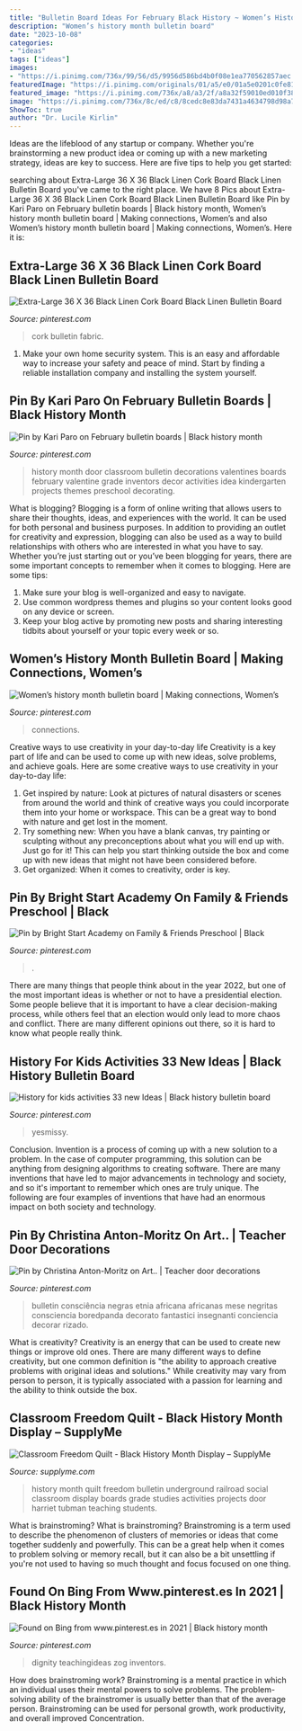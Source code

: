 ```yaml
---
title: "Bulletin Board Ideas For February Black History ~ Women’s History Month Bulletin Board"
description: "Women’s history month bulletin board"
date: "2023-10-08"
categories:
- "ideas"
tags: ["ideas"]
images:
- "https://i.pinimg.com/736x/99/56/d5/9956d586bd4b0f08e1ea770562857aec.jpg"
featuredImage: "https://i.pinimg.com/originals/01/a5/e0/01a5e0201c0fe81c2c8fa9e59b7b566e.jpg"
featured_image: "https://i.pinimg.com/736x/a8/a3/2f/a8a32f59010ed010f3845c5d70d5c602.jpg"
image: "https://i.pinimg.com/736x/8c/ed/c8/8cedc8e83da7431a4634798d98a76861.jpg"
ShowToc: true
author: "Dr. Lucile Kirlin"
---
```



Ideas are the lifeblood of any startup or company. Whether you're brainstorming a new product idea or coming up with a new marketing strategy, ideas are key to success. Here are five tips to help you get started: 

	

		
searching about Extra-Large 36 X 36 Black Linen Cork Board Black Linen Bulletin Board you've came to the right place. We have 8 Pics about Extra-Large 36 X 36 Black Linen Cork Board Black Linen Bulletin Board like Pin by Kari Paro on February bulletin boards | Black history month, Women’s history month bulletin board | Making connections, Women’s and also Women’s history month bulletin board | Making connections, Women’s. Here it is:
		
    
## Extra-Large 36 X 36 Black Linen Cork Board Black Linen Bulletin Board

<img loading=lazy src="https://i.pinimg.com/736x/99/56/d5/9956d586bd4b0f08e1ea770562857aec.jpg" onerror="this.onerror=null;this.src='https://tse4.mm.bing.net/th?id=OIP.9VJb-00dVuu5pvTQwTM_pwHaJ4&amp;pid=15.1';" alt="Extra-Large 36 X 36 Black Linen Cork Board Black Linen Bulletin Board">

_Source: pinterest.com_

>cork bulletin fabric. 

	

1. Make your own home security system. This is an easy and affordable way to increase your safety and peace of mind. Start by finding a reliable installation company and installing the system yourself.

    
## Pin By Kari Paro On February Bulletin Boards | Black History Month

<img loading=lazy src="https://i.pinimg.com/736x/86/90/dd/8690dd37eec8dd0b324c63eb161bffa0.jpg" onerror="this.onerror=null;this.src='https://tse2.mm.bing.net/th?id=OIP.J-lNwHlnZG1nJX4Fr_HPEQHaJ4&amp;pid=15.1';" alt="Pin by Kari Paro on February bulletin boards | Black history month">

_Source: pinterest.com_

>history month door classroom bulletin decorations valentines boards february valentine grade inventors decor activities idea kindergarten projects themes preschool decorating. 

	

What is blogging?
Blogging is a form of online writing that allows users to share their thoughts, ideas, and experiences with the world. It can be used for both personal and business purposes. In addition to providing an outlet for creativity and expression, blogging can also be used as a way to build relationships with others who are interested in what you have to say.
Whether you’re just starting out or you’ve been blogging for years, there are some important concepts to remember when it comes to blogging. Here are some tips:

1. Make sure your blog is well-organized and easy to navigate.
2. Use common wordpress themes and plugins so your content looks good on any device or screen.
3. Keep your blog active by promoting new posts and sharing interesting tidbits about yourself or your topic every week or so.

    
## Women’s History Month Bulletin Board | Making Connections, Women’s

<img loading=lazy src="https://i.pinimg.com/originals/7a/3d/60/7a3d606be89bcaf28d19dee3129fc823.jpg" onerror="this.onerror=null;this.src='https://tse2.mm.bing.net/th?id=OIP.OOWso5ha1j1D_qXYdmPhSgHaJ4&amp;pid=15.1';" alt="Women’s history month bulletin board | Making connections, Women’s">

_Source: pinterest.com_

>connections. 

	

Creative ways to use creativity in your day-to-day life
Creativity is a key part of life and can be used to come up with new ideas, solve problems, and achieve goals. Here are some creative ways to use creativity in your day-to-day life:
1. Get inspired by nature: Look at pictures of natural disasters or scenes from around the world and think of creative ways you could incorporate them into your home or workspace. This can be a great way to bond with nature and get lost in the moment.
2. Try something new: When you have a blank canvas, try painting or sculpting without any preconceptions about what you will end up with. Just go for it! This can help you start thinking outside the box and come up with new ideas that might not have been considered before.
3. Get organized: When it comes to creativity, order is key.

    
## Pin By Bright Start Academy On Family &amp; Friends Preschool | Black

<img loading=lazy src="https://i.pinimg.com/originals/01/a5/e0/01a5e0201c0fe81c2c8fa9e59b7b566e.jpg" onerror="this.onerror=null;this.src='https://tse2.mm.bing.net/th?id=OIP.d4YQ04Ej5WwIgaMnm9ib4AHaJ4&amp;pid=15.1';" alt="Pin by Bright Start Academy on Family &amp; Friends Preschool | Black">

_Source: pinterest.com_

>. 

	

There are many things that people think about in the year 2022, but one of the most important ideas is whether or not to have a presidential election. Some people believe that it is important to have a clear decision-making process, while others feel that an election would only lead to more chaos and conflict. There are many different opinions out there, so it is hard to know what people really think.

    
## History For Kids Activities 33 New Ideas | Black History Bulletin Board

<img loading=lazy src="https://i.pinimg.com/736x/8c/db/f5/8cdbf50ebad80f39b1503a123f6a8f00.jpg" onerror="this.onerror=null;this.src='https://tse3.mm.bing.net/th?id=OIP.oVa4wPzSv6UUYlGtU6tiewAAAA&amp;pid=15.1';" alt="History for kids activities 33 new Ideas | Black history bulletin board">

_Source: pinterest.com_

>yesmissy. 

	

Conclusion.
Invention is a process of coming up with a new solution to a problem. In the case of computer programming, this solution can be anything from designing algorithms to creating software. There are many inventions that have led to major advancements in technology and society, and so it's important to remember which ones are truly unique. The following are four examples of inventions that have had an enormous impact on both society and technology.

    
## Pin By Christina Anton-Moritz On Art.. | Teacher Door Decorations

<img loading=lazy src="https://i.pinimg.com/736x/8c/ed/c8/8cedc8e83da7431a4634798d98a76861.jpg" onerror="this.onerror=null;this.src='https://tse1.mm.bing.net/th?id=OIP.vX8FCGoa_Wm1E_s_IZ9mqAHaJ4&amp;pid=15.1';" alt="Pin by Christina Anton-Moritz on Art.. | Teacher door decorations">

_Source: pinterest.com_

>bulletin consciência negras etnia africana africanas mese negritas consciencia boredpanda decorato fantastici insegnanti conciencia decorar rizado. 

	

What is creativity?
Creativity is an energy that can be used to create new things or improve old ones. There are many different ways to define creativity, but one common definition is "the ability to approach creative problems with original ideas and solutions." While creativity may vary from person to person, it is typically associated with a passion for learning and the ability to think outside the box.

    
## Classroom Freedom Quilt - Black History Month Display – SupplyMe

<img loading=lazy src="https://supplyme-images.s3.amazonaws.com/post/Our-Freedom-Quilt-copy.jpg" onerror="this.onerror=null;this.src='https://tse2.mm.bing.net/th?id=OIP.NZT0VuS6qhSeEZDlnJp9_AHaJ7&amp;pid=15.1';" alt="Classroom Freedom Quilt - Black History Month Display – SupplyMe">

_Source: supplyme.com_

>history month quilt freedom bulletin underground railroad social classroom display boards grade studies activities projects door harriet tubman teaching students. 

	

What is brainstroming?
What is brainstroming? Brainstroming is a term used to describe the phenomenon of clusters of memories or ideas that come together suddenly and powerfully. This can be a great help when it comes to problem solving or memory recall, but it can also be a bit unsettling if you're not used to having so much thought and focus focused on one thing.

    
## Found On Bing From Www.pinterest.es In 2021 | Black History Month

<img loading=lazy src="https://i.pinimg.com/736x/a8/a3/2f/a8a32f59010ed010f3845c5d70d5c602.jpg" onerror="this.onerror=null;this.src='https://tse3.mm.bing.net/th?id=OIP.oG9xp_9RxXpFsbvfQyAKuQHaMY&amp;pid=15.1';" alt="Found on Bing from www.pinterest.es in 2021 | Black history month">

_Source: pinterest.com_

>dignity teachingideas zog inventors. 

	

How does brainstroming work?
Brainstroming is a mental practice in which an individual uses their mental powers to solve problems. The problem-solving ability of the brainstromer is usually better than that of the average person. Brainstroming can be used for personal growth, work productivity, and overall improved Concentration.

